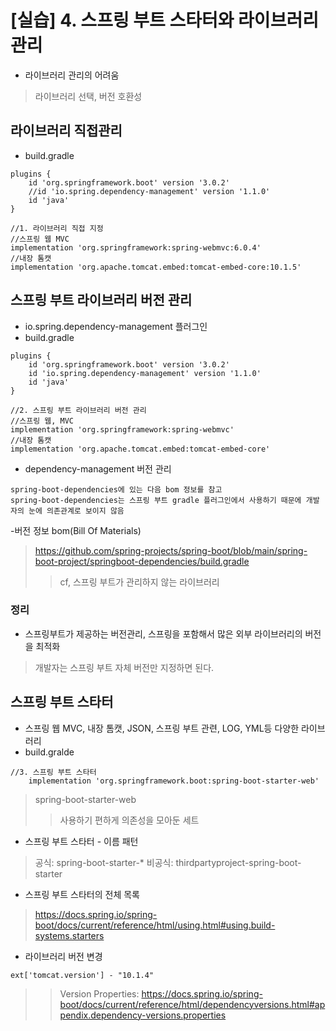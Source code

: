 # [실습] 4. 스프링 부트 스타터와 라이브러리 관리
- 라이브러리 관리의 어려움
> 라이브러리 선택, 버전 호환성

## 라이브러리 직접관리
- build.gradle
```
plugins {
    id 'org.springframework.boot' version '3.0.2'
    //id 'io.spring.dependency-management' version '1.1.0'
    id 'java'
}

//1. 라이브러리 직접 지정
//스프링 웹 MVC
implementation 'org.springframework:spring-webmvc:6.0.4'
//내장 톰캣
implementation 'org.apache.tomcat.embed:tomcat-embed-core:10.1.5'
```

## 스프링 부트 라이브러리 버전 관리
- io.spring.dependency-management 플러그인
- build.gradle
```
plugins {
    id 'org.springframework.boot' version '3.0.2'
    id 'io.spring.dependency-management' version '1.1.0'
    id 'java'
}

//2. 스프링 부트 라이브러리 버전 관리
//스프링 웹, MVC
implementation 'org.springframework:spring-webmvc'
//내장 톰캣
implementation 'org.apache.tomcat.embed:tomcat-embed-core'
```
- dependency-management 버전 관리
```
spring-boot-dependencies에 있는 다음 bom 정보를 참고
spring-boot-dependencies는 스프링 부트 gradle 플러그인에서 사용하기 때문에 개발자의 눈에 의존관계로 보이지 않음
```
-버전 정보 bom(Bill Of Materials)
> https://github.com/spring-projects/spring-boot/blob/main/spring-boot-project/springboot-dependencies/build.gradle
>> cf, 스프링 부트가 관리하지 않는 라이브러리

### 정리
- 스프링부트가 제공하는 버전관리, 스프링을 포함해서 많은 외부 라이브러리의 버전을 최적화
> 개발자는 스프링 부트 자체 버전만 지정하면 된다.

## 스프링 부트 스타터
- 스프링 웹 MVC, 내장 톰캣, JSON, 스프링 부트 관련, LOG, YML등 다양한 라이브러리
- build.gralde
```
//3. 스프링 부트 스타터
    implementation 'org.springframework.boot:spring-boot-starter-web'
```
> spring-boot-starter-web
>> 사용하기 편하게 의존성을 모아둔 세트
- 스프링 부트 스타터 - 이름 패턴
> 공식: spring-boot-starter-*
> 비공식: thirdpartyproject-spring-boot-starter
- 스프링 부트 스타터의 전체 목록
> https://docs.spring.io/spring-boot/docs/current/reference/html/using.html#using.build-systems.starters
- 라이브러리 버전 변경 
```
ext['tomcat.version'] - "10.1.4"
```
>> Version Properties: https://docs.spring.io/spring-boot/docs/current/reference/html/dependencyversions.html#appendix.dependency-versions.properties